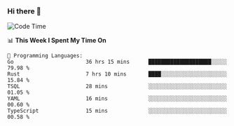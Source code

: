 ### Hi there 👋

<!--
**CrazyCollin/crazycollin** is a ✨ _special_ ✨ repository because its `README.md` (this file) appears on your GitHub profile.

Here are some ideas to get you started:

- 🔭 I’m currently working on ...
- 🌱 I’m currently learning ...
- 👯 I’m looking to collaborate on ...
- 🤔 I’m looking for help with ...
- 💬 Ask me about ...
- 📫 How to reach me: ...
- 😄 Pronouns: ...
- ⚡ Fun fact: ...
-->

<!--START_SECTION:waka-->
![Code Time](http://img.shields.io/badge/Code%20Time-1%2C029%20hrs%2036%20mins-blue)

📊 **This Week I Spent My Time On** 

```text
💬 Programming Languages: 
Go                       36 hrs 15 mins      ████████████████████░░░░░   79.98 % 
Rust                     7 hrs 10 mins       ████░░░░░░░░░░░░░░░░░░░░░   15.84 % 
TSQL                     28 mins             ░░░░░░░░░░░░░░░░░░░░░░░░░   01.05 % 
YAML                     16 mins             ░░░░░░░░░░░░░░░░░░░░░░░░░   00.60 % 
TypeScript               15 mins             ░░░░░░░░░░░░░░░░░░░░░░░░░   00.58 % 
```


<!--END_SECTION:waka-->
